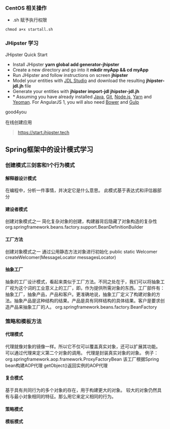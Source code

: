 ### CentOS 相关操作
* .sh 赋予执行权限
```
chmod a+x startall.sh
```

### JHipster 学习

JHipster Quick Start

* Install JHipster **yarn global add generator-jhipster**
* Create a new directory and go into it **mkdir myApp && cd myApp**
* Run JHipster and follow instructions on screen **jhipster**
* Model your entities with [JDL Studio](http://www.jhipster.tech/jdl-studio/) and download the resulting **jhipster-jdl.jh** file
* Generate your entities with **jhipster import-jdl jhipster-jdl.jh**
* \* Assuming you have already installed [Java](http://www.oracle.com/technetwork/java/javase/downloads/index.html), [Git](http://git-scm.com/), [Node.js](http://nodejs.org/), [Yarn](https://yarnpkg.com/en/docs/install) and [Yeoman](http://yeoman.io/learning/index.html). For AngularJS 1, you will also need [Bower](http://bower.io/#install-bower) and [Gulp](https://github.com/gulpjs/gulp/blob/master/docs/getting-started.md)

good4you

在线创建应用
> https://start.jhipster.tech

## Spring框架中的设计模式学习

### 创建模式三剑客和1个行为模式

#### 解释器设计模式
在编程中，分析一件事情，并决定它是什么意思。
此模式基于表达式和评估器部分

#### 建设者模式
创建对象模式之一
简化复杂对象的创建，构建器背后隐藏了对象构造的复杂性
org.springframework.beans.factory.support.BeanDefinitionBuilder

#### 工厂方法
创建对象模式之一
通过公用静态方法对象进行初始化
public static Welcomer createWelcomer(MessageLocator messagesLocator)

#### 抽象工厂
抽象的工厂设计模式，看起来类似于工厂方法。不同之处在于，我们可以将抽象工厂视为这个词的工业意义上的工厂，即。作为提供所需对象的东西。工厂部件有：抽象工厂，抽象产品，产品和客户。更准确地说，抽象工厂定义了构建对象的方法。抽象产品是这种结构的结果。产品是具有同样结构的具体结果。客户是要求创造产品来抽象工厂的人。
org.springframework.beans.factory.BeanFactory

### 策略和模板方法

#### 代理模式
代理就像对象的镜像一样。所以它不仅可以覆盖真实对象，还可以扩展其功能。
可以通过代理来定义第二个对象的调用。
代理是封装真实对象的对象。
例子：org.springframework.aop.framework.ProxyFactoryBean
该工厂根据Spring bean构建AOP代理
getObject()返回实例的AOP代理

#### 复合模式
基于具有共同行为的多个对象的存在，用于构建更大的对象。
较大的对象仍然具有与最小对象相同的特征。那么用它来定义相同的行为。

#### 策略模式

#### 模板模式